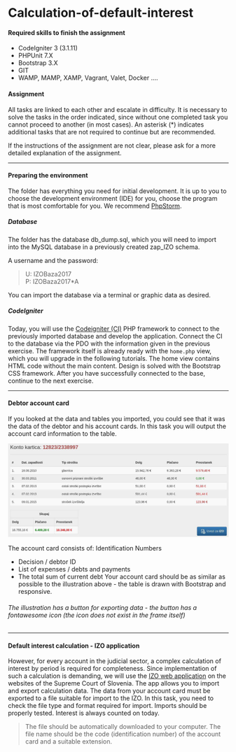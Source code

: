 # Calculation-of-default-interest

#### Required skills to finish the assignment

* CodeIgniter 3 (3.1.11)
* PHPUnit 7.X
* Bootstrap 3.X
* GIT
* WAMP, MAMP, XAMP, Vagrant, Valet, Docker ....

#### Assignment

All tasks are linked to each other and escalate in difficulty. It is necessary to solve the tasks in the order indicated, since without one completed task you cannot proceed to another (in most cases). An asterisk (*) indicates additional tasks that are not required to continue but are recommended.

If the instructions of the assignment are not clear, please ask for a more detailed explanation of the assignment.
___
#### Preparing the environment
The folder has everything you need for initial development. It is up to you to choose the development environment (IDE) for you, choose the program that is most comfortable for you. We recommend [PhpStorm](https://www.jetbrains.com/phpstorm/).

##### Database
The folder has the database db_dump.sql, which you will need to import into the MySQL database in a previously created zap_IZO schema.

A username and the password:

> U: IZOBaza2017 <br>
> P: IZOBaza2017*A

You can import the database via a terminal or graphic data as desired.

##### CodeIgniter
Today, you will use the [Codeigniter (CI)](https://codeigniter.com/) PHP framework to connect to the previously imported database and develop the application. Connect the CI to the database via the PDO with the information given in the previous exercise. The framework itself is already ready with the `home.php` view, which you will upgrade in the following tutorials.
The home view contains HTML code without the main content. Design is solved with the Bootstrap CSS framework.
After you have successfully connected to the base, continue to the next exercise.
___
#### Debtor account card
If you looked at the data and tables you imported, you could see that it was the data of the debtor and his account cards. In this task you will output the account card information to the table.

![alt text](accountcard.bmp)

The account card consists of:
Identification Numbers 
* Decision / debtor ID
* List of expenses / debts and payments
* The total sum of current debt
Your account card should be as similar as possible to the illustration above - the table is drawn with Bootstrap and responsive.
###### The illustration has a button for exporting data - the button has a fontawesome icon (the icon does not exist in the frame itself)
___
#### Default interest calculation - IZO application
However, for every account in the judicial sector, a complex calculation of interest by period is required for completeness. Since implementation of such a calculation is demanding, we will use the [IZO web application](http://izo.sodisce.si/izo-web/spring/izracun?execution=e2s1) on the websites of the Supreme Court of Slovenia. The app allows you to import and export calculation data.
The data from your account card must be exported to a file suitable for import to the IZO.
In this task, you need to check the file type and format required for import. Imports should be properly tested. Interest is always counted on today.

> The file should be automatically downloaded to your computer. The file name should be the code (identification number) of the account card and a suitable extension.
